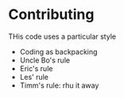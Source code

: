 # Contributing

THis code uses a particular style

- Coding as backpacking
- Uncle Bo's rule
- Eric's rule
- Les' rule
- Timm's rule: rhu it away
